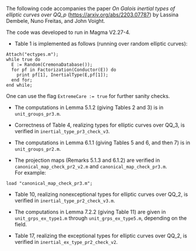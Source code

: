 The following code accompanies the paper _On Galois inertial types of elliptic curves over QQ_p_ (https://arxiv.org/abs/2203.07787) by Lassina Dembele, Nuno Freitas, and John Voight.  

The code was developed to run in Magma V2.27-4.

* Table 1 is implemented as follows (running over random elliptic curves):

```
Attach("ectypes.m");
while true do
  E := Random(CremonaDatabase());
  for pf in Factorization(Conductor(E)) do
    print pf[1], InertialType(E,pf[1]);
  end for;
end while;
```

One can use the flag `ExtremeCare := true` for further sanity checks.

* The computations in Lemma 5.1.2 (giving Tables 2 and 3) is in `unit_groups_pr3.m`.

* Correctness of Table 4, realizing types for elliptic curves over QQ_3, is verified in `inertial_type_pr3_check_v3`.

* The computations in Lemma 6.1.1 (giving Tables 5 and 6, and then 7) is in `unit_groups_pr2.m`.

* The projection maps (Remarks 5.1.3 and 6.1.2) are verified in `canonical_map_check_pr2_v2.m` and `canonical_map_check_pr3.m`.  
For example:
```
load "canonical_map_check_pr3.m";
```

* Table 10, realizing nonexceptional types for elliptic curves over QQ_2, is verified in `inertial_type_pr2_check_v3.m`.

* The computations in Lemma 7.2.2 (giving Table 11) are given in `unit_grps_ex_type1.m` through `unit_grps_ex_type5.m`, depending on the field.

* Table 17, realizing the exceptional types for elliptic curves over QQ_2, is verified in `inertial_ex_type_pr2_check_v2`.
